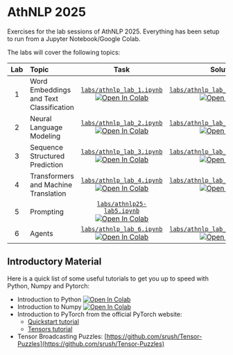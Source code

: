 # AthNLP 2025

Exercises for the lab sessions of AthNLP 2025. Everything has been setup to run from a Jupyter Notebook/Google Colab.

The labs will cover the following topics:

| Lab | Topic | Task | Solutions |
|:---:|:---|:---:|:---:|
| 1 | Word Embeddings and Text Classification | [`labs/athnlp_lab_1.ipynb`]() [![Open In Colab](https://colab.research.google.com/assets/colab-badge.svg)]()  | [`labs/athnlp_lab_1_solution.ipynb`]() [![Open In Colab](https://colab.research.google.com/assets/colab-badge.svg)]()
| 2 | Neural Language Modeling | [`labs/athnlp_lab_2.ipynb`]() [![Open In Colab](https://colab.research.google.com/assets/colab-badge.svg)](https://colab.research.google.com/github/athnlp/athnlp-labs-2024/blob/main/labs/athnlp_lab_2.ipynb)  | [`labs/athnlp_lab_2_solution.ipynb`]() [![Open In Colab](https://colab.research.google.com/assets/colab-badge.svg)]()
| 3 | Sequence Structured Prediction  | [`labs/athnlp_lab_3.ipynb`](https://github.com/athnlp/athnlp-labs-2024/blob/main/labs/athnlp_lab_3.ipynb) [![Open In Colab](https://colab.research.google.com/assets/colab-badge.svg)](https://colab.research.google.com/github/athnlp/athnlp-labs-2024/blob/main/labs/athnlp_lab_3.ipynb)  | [`labs/athnlp_lab_3_solution.ipynb`]() [![Open In Colab](https://colab.research.google.com/assets/colab-badge.svg)]()
| 4 | Transformers and Machine Translation | [`labs/athnlp_lab_4.ipynb`](https://github.com/athnlp/athnlp-labs-2024/blob/main/labs/athnlp_lab_4.ipynb) [![Open In Colab](https://colab.research.google.com/assets/colab-badge.svg)](https://colab.research.google.com/github/athnlp/athnlp-labs-2024/blob/main/labs/athnlp_lab_4.ipynb)  | [`labs/athnlp_lab_4_solution.ipynb`]() [![Open In Colab](https://colab.research.google.com/assets/colab-badge.svg)]()
| 5 | Prompting | [`labs/athnlp25-lab5.ipynb`](https://github.com/athnlp/athnlp-labs-2025/blob/main/labs/AthensNLP_Summer_School_Lab5_prompting.ipynb) [![Open In Colab](https://colab.research.google.com/assets/colab-badge.svg)](https://colab.research.google.com/drive/1ZcCv4SctvIostcsHRvSa4mZZ8TKZkhFp?usp=sharing) |  |
| 6 | Agents | [`labs/athnlp_lab_6.ipynb`]() [![Open In Colab](https://colab.research.google.com/assets/colab-badge.svg)]()  |  [`labs/athnlp_lab_6_solution.ipynb`]() [![Open In Colab](https://colab.research.google.com/assets/colab-badge.svg)]()






## Introductory Material

Here is a quick list of some useful tutorials to get you up to speed with Python, Numpy and Pytorch:

* Introduction to Python [![Open In Colab](https://colab.research.google.com/assets/colab-badge.svg)](https://colab.research.google.com/github/athnlp/athnlp-labs-2024/blob/main/labs/intro_to_python.ipynb)
* Introduction to Numpy [![Open In Colab](https://colab.research.google.com/assets/colab-badge.svg)](https://colab.research.google.com/github/athnlp/athnlp-labs-2024/blob/main/labs/intro_to_numpy.ipynb)
* Introduction to PyTorch from the official PyTorch website:
  * [Quickstart tutorial](https://pytorch.org/tutorials/beginner/basics/quickstart_tutorial.html)
  * [Tensors tutorial](https://pytorch.org/tutorials/beginner/basics/tensorqs_tutorial.html)
* Tensor Broadcasting Puzzles: [https://github.com/srush/Tensor-Puzzles](https://github.com/srush/Tensor-Puzzles)

